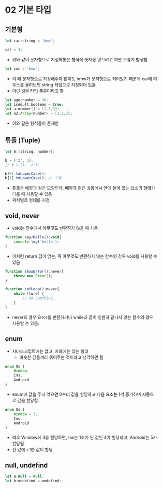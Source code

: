 # 02 기본 타입

## 기본형
```js
let car:string = 'bmw';

car = 3;
```
- 위와 같이 문자형으로 지정해놓은 형식에 숫자를 넣으려고 하면 오류가 발생함.

```js
let car = 'bmw';
```
- 이 때 문자형으로 지정해주지 않아도 bmw가 문자형으로 되어있기 때문에 car에 마우스를 올려보면 string 타입으로 지정되어 있음
- 이런 것을 타입 추론이라고 함
```js
let age:number = 30;
let isAdult:boolean = true;
let a:number[] = [1,2,3];
let a2:Array<number> = [1,2,3];
```
- 이와 같은 형식들이 존재함

## 튜플 (Tuple)
```js
let b:[string, number];

b = ['z', 1];
// b = [1. 'z'];

b[0].toLowerCase();
b[1].toLowerCase(); // 오류
```
- 튜플은 배열과 같은 모양인데, 배열과 같은 상황에서 안에 들어 있는 요소의 형태가 다를 때 사용할 수 있음
- 위치별로 형태를 지정

## void, never
- void는 함수에서 아무것도 반환하지 않을 때 사용
```js
function say/Hello():void{
    console.log('hello');
}
```
- 이처럼 return 값이 없는, 즉 아무것도 반환하지 않는 함수의 경우 void를 사용할 수 있음
```js
function showError():never{
    throw new Error();
}

function infLoop():never{
    while (ture) {
        // do Somthing...
    }
}
```
- never의 경우 Error를 반환하거나 while과 같이 영원히 끝나지 않는 함수의 경우 사용할 수 있음.

## enum
- 자바스크립트에는 없고, 자바에는 있는 형태
    - 비슷한 값들끼리 묶어주는 것이라고 생각하면 됨
```js
enum Os {
    Window,
    Ios,
    Android
}
```
- enum에 값을 주지 않으면 0부터 값을 할당하고 다음 요소는 1씩 증가하며 자동으로 값을 할당함.
```js
enum Os {
    Window = 3,
    Ios,
    Android
}
```
- 예로 Window에 3을 할당하면, Ios는 1추가 된 값인 4가 할당되고, Android는 5가 할당됨
- 전 값에 +1한 값이 할당

## null, undefind
```js
let a:null = null;
let b:undefind = undefind;
```
